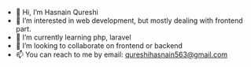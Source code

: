 - 👋 Hi, I’m Hasnain Qureshi
- 👀 I’m interested in web development, but mostly dealing with frontend part.
- 🌱 I’m currently learning php, laravel
- 💞️ I’m looking to collaborate on frontend or backend
- 📫 You can reach to me by email: qureshihasnain563@gmail.com

<!---
HasnainQ/HasnainQ is a ✨ special ✨ repository because its `README.md` (this file) appears on your GitHub profile.
You can click the Preview link to take a look at your changes.
--->
